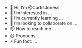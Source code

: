- 👋 Hi, I’m @CurtisJoness
- 👀 I’m interested in ...
- 🌱 I’m currently learning ...
- 💞️ I’m looking to collaborate on ...
- 📫 How to reach me ...
- 😄 Pronouns: ...
- ⚡ Fun fact: ...

<!---
CurtisJoness/CurtisJoness is a ✨ special ✨ repository because its `README.md` (this file) appears on your GitHub profile.
You can click the Preview link to take a look at your changes.
--->
